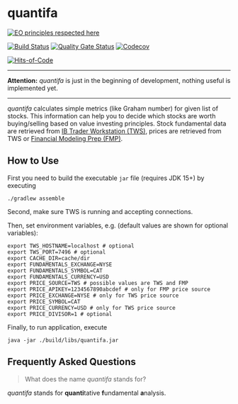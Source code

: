 # quantifa

[![EO principles respected here](https://www.elegantobjects.org/badge.svg)](https://www.elegantobjects.org)

[![Build Status](https://travis-ci.com/ivankohut/quantifa.svg?branch=master)](https://travis-ci.com/ivankohut/quantifa)
[![Quality Gate Status](https://sonarcloud.io/api/project_badges/measure?project=ivankohut_quantifa&metric=alert_status)](https://sonarcloud.io/dashboard?id=ivankohut_quantifa)
[![Codecov](https://codecov.io/gh/ivankohut/quantifa/branch/master/graph/badge.svg)](https://codecov.io/gh/ivankohut/quantifa)

[![Hits-of-Code](https://hitsofcode.com/github/ivankohut/quantifa)](https://hitsofcode.com/view/github/ivankohut/quantifa)

---
**Attention:** *quantifa* is just in the beginning of development, nothing
useful is implemented yet.

---

*quantifa* calculates simple metrics (like Graham number) for given list of
stocks. This information can help you to decide which stocks are worth
buying/selling based on value investing principles. Stock fundamental data are
retrieved from [IB Trader Workstation (TWS)](https://www1.interactivebrokers.com/en/index.php?f=14099),
prices are retrieved from TWS or [Financial Modeling Prep (FMP)](https://financialmodelingprep.com/developer/docs/).

## How to Use

First you need to build the executable `jar` file (requires JDK 15+) by
executing

```shell script
./gradlew assemble
```

Second, make sure TWS is running and accepting connections.

Then, set environment variables, e.g. (default values are shown for optional
variables):

```shell
export TWS_HOSTNAME=localhost # optional
export TWS_PORT=7496 # optional
export CACHE_DIR=cache/dir
export FUNDAMENTALS_EXCHANGE=NYSE
export FUNDAMENTALS_SYMBOL=CAT
export FUNDAMENTALS_CURRENCY=USD
export PRICE_SOURCE=TWS # possible values are TWS and FMP
export PRICE_APIKEY=1234567890abcdef # only for FMP price source
export PRICE_EXCHANGE=NYSE # only for TWS price source
export PRICE_SYMBOL=CAT
export PRICE_CURRENCY=USD # only for TWS price source
export PRICE_DIVISOR=1 # optional
```

Finally, to run application, execute

```shell script
java -jar ./build/libs/quantifa.jar
```

## Frequently Asked Questions

> What does the name *quantifa* stands for?

*quantifa* stands for **quanti**tative **f**undamental **a**nalysis.
